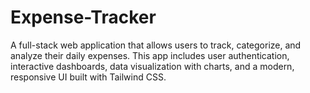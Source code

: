 # Expense-Tracker
A full-stack web application that allows users to track, categorize, and analyze their daily expenses. This app includes user authentication, interactive dashboards, data visualization with charts, and a modern, responsive UI built with Tailwind CSS.
